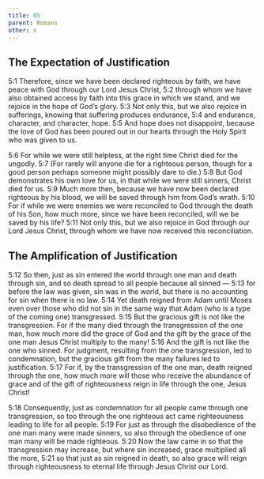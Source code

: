 ```yaml
---
title: 05
parent: Romans
other: x
---
```


## The Expectation of Justification

<a name="5:1">5:1</a> Therefore, since we have been declared righteous by faith, we have peace with God through our Lord Jesus Christ, <a name="5:2">5:2</a> through whom we have also obtained access by faith into this grace in which we stand, and we rejoice in the hope of God’s glory. <a name="5:3">5:3</a> Not only this, but we also rejoice in sufferings, knowing that suffering produces endurance, <a name="5:4">5:4</a> and endurance, character, and character, hope. <a name="5:5">5:5</a> And hope does not disappoint, because the love of God has been poured out in our hearts through the Holy Spirit who was given to us.

<a name="5:6">5:6</a> For while we were still helpless, at the right time Christ died for the ungodly. <a name="5:7">5:7</a> (For rarely will anyone die for a righteous person, though for a good person perhaps someone might possibly dare to die.) <a name="5:8">5:8</a> But God demonstrates his own love for us, in that while we were still sinners, Christ died for us. <a name="5:9">5:9</a> Much more then, because we have now been declared righteous by his blood, we will be saved through him from God’s wrath. <a name="5:10">5:10</a> For if while we were enemies we were reconciled to God through the death of his Son, how much more, since we have been reconciled, will we be saved by his life? <a name="5:11">5:11</a> Not only this, but we also rejoice in God through our Lord Jesus Christ, through whom we have now received this reconciliation.

## The Amplification of Justification

<a name="5:12">5:12</a> So then, just as sin entered the world through one man and death through sin, and so death spread to all people because all sinned — <a name="5:13">5:13</a> for before the law was given, sin was in the world, but there is no accounting for sin when there is no law. <a name="5:14">5:14</a> Yet death reigned from Adam until Moses even over those who did not sin in the same way that Adam (who is a type of the coming one) transgressed. <a name="5:15">5:15</a> But the gracious gift is not like the transgression. For if the many died through the transgression of the one man, how much more did the grace of God and the gift by the grace of the one man Jesus Christ multiply to the many! <a name="5:16">5:16</a> And the gift is not like the one who sinned. For judgment, resulting from the one transgression, led to condemnation, but the gracious gift from the many failures led to justification. <a name="5:17">5:17</a> For if, by the transgression of the one man, death reigned through the one, how much more will those who receive the abundance of grace and of the gift of righteousness reign in life through the one, Jesus Christ!

<a name="5:18">5:18</a> Consequently, just as condemnation for all people came through one transgression, so too through the one righteous act came righteousness leading to life for all people. <a name="5:19">5:19</a> For just as through the disobedience of the one man many were made sinners, so also through the obedience of one man many will be made righteous. <a name="5:20">5:20</a> Now the law came in so that the transgression may increase, but where sin increased, grace multiplied all the more, <a name="5:21">5:21</a> so that just as sin reigned in death, so also grace will reign through righteousness to eternal life through Jesus Christ our Lord.
